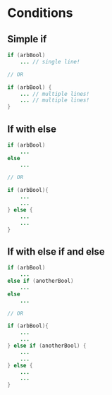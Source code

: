 # Conditions

## Simple **if**
```java
if (arbBool)
    ... // single line!

// OR

if (arbBool) {
    ... // multiple lines!
    ... // multiple lines!
}
```

## If with **else**
```java
if (arbBool)
    ...
else
    ...

// OR

if (arbBool){
    ...
    ...
} else {
    ...
    ...
}
```

## If with **else if** and else
```java
if (arbBool)
    ...
else if (anotherBool)
    ...
else
    ...

// OR

if (arbBool){
    ...
    ...
} else if (anotherBool) {
    ...
    ...
} else {
    ...
    ...
}
```